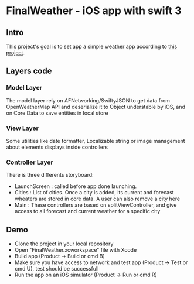 # FinalWeather - iOS app with swift 3

## Intro
This project's goal is to set app a simple weather app according to [this project](https://github.com/FinalCAD/FinalWeather).

## Layers code
### Model Layer
The model layer rely on AFNetworking/SwiftyJSON to get data from OpenWeatherMap API and deserialize it to Object understable by iOS, and on Core Data to save entities in local store

### View Layer
Some utilities like date formatter, Localizable string or image management about elements displays inside controllers 

### Controller Layer
There is three differents storyboard:
- LaunchScreen : called before app done launching.
- Cities : List of cities. Once a city is added, its current and forecast wheaters are stored in core data. A user can also remove a city here
- Main : These controllers are based on splitViewController, and give access to all forecast and current weather for a specific city

## Demo
- Clone the project in your local repository
- Open "FinalWeather.xcworkspace" file with Xcode
- Build app (Product -> Build or cmd B)
- Make sure you have access to network and test app (Product -> Test or cmd U), test should be successfull
- Run the app on an iOS simulator (Product -> Run or cmd R)



